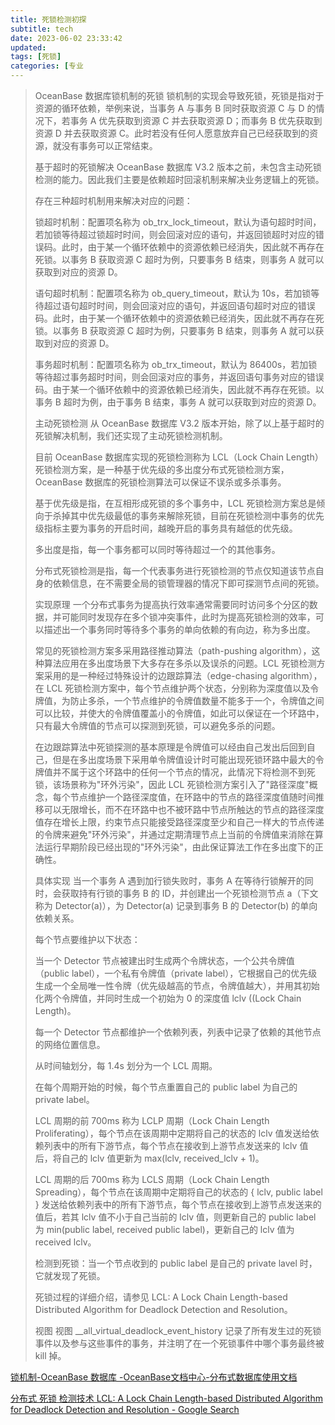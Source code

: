 ```yaml
---
title: 死锁检测初探
subtitle: tech
date: 2023-06-02 23:33:42
updated:
tags: [死锁]
categories: [专业
---
```


> 
> OceanBase 数据库锁机制的死锁
> 锁机制的实现会导致死锁，死锁是指对于资源的循环依赖，举例来说，当事务 A 与事务 B 同时获取资源 C 与 D 的情况下，若事务 A 优先获取到资源 C 并去获取资源 D；而事务 B 优先获取到资源 D 并去获取资源 C。此时若没有任何人愿意放弃自己已经获取到的资源，就没有事务可以正常结束。
> 
> 基于超时的死锁解决
> OceanBase 数据库 V3.2 版本之前，未包含主动死锁检测的能力。因此我们主要是依赖超时回滚机制来解决业务逻辑上的死锁。
> 
> 存在三种超时机制用来解决对应的问题：
> 
> 锁超时机制：配置项名称为 ob_trx_lock_timeout，默认为语句超时时间，若加锁等待超过锁超时时间，则会回滚对应的语句，并返回锁超时对应的错误码。此时，由于某一个循环依赖中的资源依赖已经消失，因此就不再存在死锁。以事务 B 获取资源 C 超时为例，只要事务 B 结束，则事务 A 就可以获取到对应的资源 D。
> 
> 语句超时机制：配置项名称为 ob_query_timeout，默认为 10s，若加锁等待超过语句超时时间，则会回滚对应的语句，并返回语句超时对应的错误码。此时，由于某一个循环依赖中的资源依赖已经消失，因此就不再存在死锁。以事务 B 获取资源 C 超时为例，只要事务 B 结束，则事务 A 就可以获取到对应的资源 D。
> 
> 事务超时机制：配置项名称为 ob_trx_timeout，默认为 86400s，若加锁等待超过事务超时时间，则会回滚对应的事务，并返回语句事务对应的错误码。由于某一个循环依赖中的资源依赖已经消失，因此就不再存在死锁。以事务 B 超时为例，由于事务 B 结束，事务 A 就可以获取到对应的资源 D。
> 
> 主动死锁检测
> 从 OceanBase 数据库 V3.2 版本开始，除了以上基于超时的死锁解决机制，我们还实现了主动死锁检测机制。
> 
> 目前 OceanBase 数据库实现的死锁检测称为 LCL（Lock Chain Length）死锁检测方案，是一种基于优先级的多出度分布式死锁检测方案，OceanBase 数据库的死锁检测算法可以保证不误杀或多杀事务。
> 
> 基于优先级是指，在互相形成死锁的多个事务中，LCL 死锁检测方案总是倾向于杀掉其中优先级最低的事务来解除死锁，目前在死锁检测中事务的优先级指标主要为事务的开启时间，越晚开启的事务具有越低的优先级。
> 
> 多出度是指，每一个事务都可以同时等待超过一个的其他事务。
> 
> 分布式死锁检测是指，每一个代表事务进行死锁检测的节点仅知道该节点自身的依赖信息，在不需要全局的锁管理器的情况下即可探测节点间的死锁。
> 
> 实现原理
> 一个分布式事务为提高执行效率通常需要同时访问多个分区的数据，并可能同时发现存在多个锁冲突事件，此时为提高死锁检测的效率，可以描述出一个事务同时等待多个事务的单向依赖的有向边，称为多出度。
> 
> 常见的死锁检测方案多采用路径推动算法（path-pushing algorithm），这种算法应用在多出度场景下大多存在多杀以及误杀的问题。LCL 死锁检测方案采用的是一种经过特殊设计的边跟踪算法（edge-chasing algorithm），在 LCL 死锁检测方案中，每个节点维护两个状态，分别称为深度值以及令牌值，为防止多杀，一个节点维护的令牌值数量不能多于一个，令牌值之间可以比较，并使大的令牌值覆盖小的令牌值，如此可以保证在一个环路中，只有最大令牌值的节点可以探测到死锁，可以避免多杀的问题。
> 
> 在边跟踪算法中死锁探测的基本原理是令牌值可以经由自己发出后回到自己，但是在多出度场景下采用单令牌值设计时可能出现死锁环路中最大的令牌值并不属于这个环路中的任何一个节点的情况，此情况下将检测不到死锁，该场景称为"环外污染"，因此 LCL 死锁检测方案引入了"路径深度"概念，每个节点维护一个路径深度值，在环路中的节点的路径深度值随时间推移可以无限增长，而不在环路中也不被环路中节点所触达的节点的路径深度值存在增长上限，约束节点只能接受路径深度至少和自己一样大的节点传递的令牌来避免"环外污染"，并通过定期清理节点上当前的令牌值来消除在算法运行早期阶段已经出现的"环外污染"，由此保证算法工作在多出度下的正确性。
> 
> 具体实现
> 当一个事务 A 遇到加行锁失败时，事务 A 在等待行锁解开的同时，会获取持有行锁的事务 B 的 ID，并创建出一个死锁检测节点 a（下文称为 Detector(a)），为 Detector(a) 记录到事务 B 的 Detector(b) 的单向依赖关系。
> 
> 每个节点要维护以下状态：
> 
> 当一个 Detector 节点被建出时生成两个令牌状态，一个公共令牌值（public label），一个私有令牌值（private label），它根据自己的优先级生成一个全局唯一性令牌（优先级越高的节点，令牌值越大），并用其初始化两个令牌值，并同时生成一个初始为 0 的深度值 lclv ((Lock Chain Length)。
> 
> 每一个 Detector 节点都维护一个依赖列表，列表中记录了依赖的其他节点的网络位置信息。
> 
> 从时间轴划分，每 1.4s 划分为一个 LCL 周期。
> 
> 在每个周期开始的时候，每个节点重置自己的 public label 为自己的 private label。
> 
> LCL 周期的前 700ms 称为 LCLP 周期（Lock Chain Length Proliferating），每个节点在该周期中定期将自己的状态的 lclv 值发送给依赖列表中的所有下游节点，每个节点在接收到上游节点发送来的 lclv 值后，将自己的 lclv 值更新为 max(lclv, received_lclv + 1)。
> 
> LCL 周期的后 700ms 称为 LCLS 周期（Lock Chain Length Spreading），每个节点在该周期中定期将自己的状态的 { lclv, public label } 发送给依赖列表中的所有下游节点，每个节点在接收到上游节点发送来的值后，若其 lclv 值不小于自己当前的 lclv 值，则更新自己的 public label 为 min(public label, received public label)，更新自己的 lclv 值为 received lclv。
> 
> 检测到死锁：当一个节点收到的 public label 是自己的 private lavel 时，它就发现了死锁。
> 
> 死锁过程的详细介绍，请参见 LCL: A Lock Chain Length-based Distributed Algorithm for Deadlock Detection and Resolution。
> 
> 视图
> 视图 __all_virtual_deadlock_event_history 记录了所有发生过的死锁事件以及参与这些事件的事务，并注明了在一个死锁事件中哪个事务最终被 kill 掉。
> 
[锁机制\-OceanBase 数据库 \-OceanBase文档中心\-分布式数据库使用文档](https://www.oceanbase.com/docs/community-observer-cn-10000000000902010)

[分布式 死锁 检测技术 LCL: A Lock Chain Length\-based Distributed Algorithm for Deadlock Detection and Resolution \- Google Search](https://www.google.com/search?q=%E5%88%86%E5%B8%83%E5%BC%8F+%E6%AD%BB%E9%94%81+%E6%A3%80%E6%B5%8B%E6%8A%80%E6%9C%AF+LCL%3A+A+Lock+Chain+Length-based+Distributed+Algorithm+for+Deadlock+Detection+and+Resolution&newwindow=1&sxsrf=APwXEdeIDESqE80KzFstKxAeIQbfbq6HdA%3A1685375431195&ei=x8l0ZKLIC4OohwPompCwBg&ved=0ahUKEwjix47f8Jr_AhUD1GEKHWgNBGYQ4dUDCA8&uact=5&oq=%E5%88%86%E5%B8%83%E5%BC%8F+%E6%AD%BB%E9%94%81+%E6%A3%80%E6%B5%8B%E6%8A%80%E6%9C%AF+LCL%3A+A+Lock+Chain+Length-based+Distributed+Algorithm+for+Deadlock+Detection+and+Resolution&gs_lcp=Cgxnd3Mtd2l6LXNlcnAQAzIFCCEQoAEyBQghEKABOggIABCiBBCwA0oECEEYAVC4AVjgA2CMBmgBcAB4AIABjgGIAY4BkgEDMC4xmAEAoAEBoAECwAEByAEF&sclient=gws-wiz-serp)